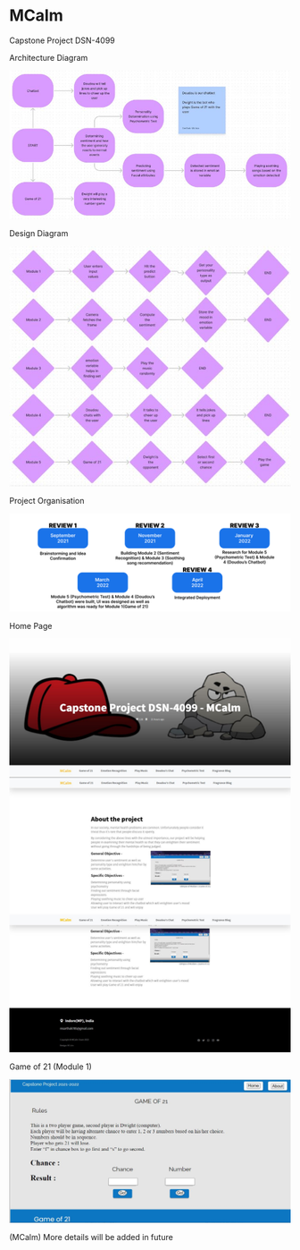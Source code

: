 # MCalm
Capstone Project DSN-4099

Architecture Diagram

![Architecture Diagram](https://github.com/sarthakmishraa/Capstone-Project-MCalm/blob/main/static/images/capstone_review3_arch_diag.JPG)

Design Diagram

![Design Diagram](https://github.com/sarthakmishraa/Capstone-Project-MCalm/blob/main/static/images/design_diag.JPG)

Project Organisation

![Project Organisation](https://github.com/sarthakmishraa/Capstone-Project-MCalm/blob/main/static/images/project_organisation.png)

Home Page

![Home Page](https://github.com/sarthakmishraa/Capstone-Project-MCalm/blob/main/static/images/snip_home.jpg)
![Home Page](https://github.com/sarthakmishraa/Capstone-Project-MCalm/blob/main/static/images/snip_home2.jpg)
![Home Page](https://github.com/sarthakmishraa/Capstone-Project-MCalm/blob/main/static/images/snip_home3.jpg)

Game of 21 (Module 1)

![Module 1](https://github.com/sarthakmishraa/Capstone-Project-MCalm/blob/main/static/images/snip_game_of_21.jpg)


(MCalm)
More details will be added in future
